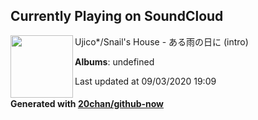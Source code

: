 ## Currently Playing on SoundCloud

[<img align="left" width="100" src="https://i1.sndcdn.com/artworks-000369507648-zh0gn3-t50x50.jpg">](https://soundcloud.com/ujico/intro-1)

Ujico*/Snail's House - ある雨の日に (intro)

**Albums**: undefined

Last updated at 09/03/2020 19:09

#### Generated with [20chan/github-now](https://github.com/20chan/github-now)


<!--
**20chan/20chan** is a ✨ _special_ ✨ repository because its `README.md` (this file) appears on your GitHub profile.

Here are some ideas to get you started:

- 🔭 I’m currently working on ...
- 🌱 I’m currently learning ...
- 👯 I’m looking to collaborate on ...
- 🤔 I’m looking for help with ...
- 💬 Ask me about ...
- 📫 How to reach me: ...
- 😄 Pronouns: ...
- ⚡ Fun fact: ...
-->
